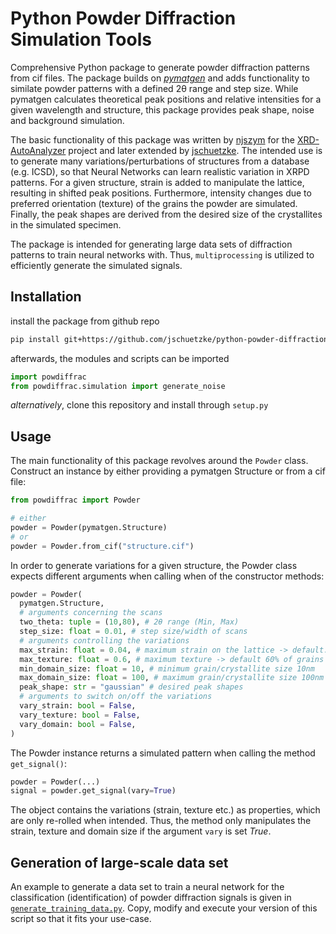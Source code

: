 # Python Powder Diffraction Simulation Tools

Comprehensive Python package to generate powder diffraction patterns from cif files. The package builds on [ _pymatgen_](https://pymatgen.org/) and adds functionality to similate powder patterns with a defined 2θ range and step size. While pymatgen calculates theoretical peak positions and relative intensities for a given wavelength and structure, this package provides peak shape, noise and background simulation.

The basic functionality of this package was written by [njszym](https://github.com/njszym) for the [XRD-AutoAnalyzer](https://github.com/njszym/XRD-AutoAnalyzer) project and later extended by [jschuetzke](https://github.com/jschuetzke). The intended use is to generate many variations/perturbations of structures from a database (e.g. ICSD), so that Neural Networks can learn realistic variation in XRPD patterns. For a given structure, strain is added to manipulate the lattice, resulting in shifted peak positions. Furthermore, intensity changes due to preferred orientation (texture) of the grains the powder are simulated. Finally, the peak shapes are derived from the desired size of the crystallites in the simulated specimen.

The package is intended for generating large data sets of diffraction patterns to train neural networks with. Thus, `multiprocessing` is utilized to efficiently generate the simulated signals.

## Installation

install the package from github repo
```bash 
pip install git+https://github.com/jschuetzke/python-powder-diffraction
```
afterwards, the modules and scripts can be imported 
```python 
import powdiffrac
from powdiffrac.simulation import generate_noise
```

_alternatively_, clone this repository and install through `setup.py` 

## Usage

The main functionality of this package revolves around the `Powder` class. Construct an instance by either providing a pymatgen Structure or from a cif file:

```python 
from powdiffrac import Powder

# either
powder = Powder(pymatgen.Structure)
# or
powder = Powder.from_cif("structure.cif")
```

In order to generate variations for a given structure, the Powder class expects different arguments when calling when of the constructor methods:

```python 
powder = Powder(
  pymatgen.Structure,
  # arguments concerning the scans
  two_theta: tuple = (10,80), # 2θ range (Min, Max)
  step_size: float = 0.01, # step size/width of scans
  # arguments controlling the variations
  max_strain: float = 0.04, # maximum strain on the lattice -> default: 4%
  max_texture: float = 0.6, # maximum texture -> default 60% of grains oriented
  min_domain_size: float = 10, # minimum grain/crystallite size 10nm
  max_domain_size: float = 100, # maximum grain/crystallite size 100nm
  peak_shape: str = "gaussian" # desired peak shapes
  # arguments to switch on/off the variations
  vary_strain: bool = False,
  vary_texture: bool = False,
  vary_domain: bool = False,
)
```

The Powder instance returns a simulated pattern when calling the method `get_signal()`:

```python 
powder = Powder(...)
signal = powder.get_signal(vary=True)
```

The object contains the variations (strain, texture etc.) as properties, which are only re-rolled when intended. Thus, the method only manipulates the strain, texture and domain size if the argument `vary` is set _True_.

## Generation of large-scale data set

An example to generate a data set to train a neural network for the classification (identification) of powder diffraction signals is given in [`generate_training_data.py`](https://github.com/jschuetzke/python-powder-diffraction/scripts/generate_training_data.py). Copy, modify and execute your version of this script so that it fits your use-case.

